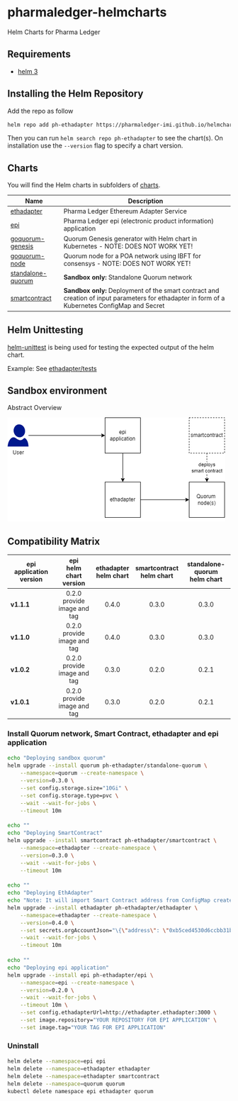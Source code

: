 # pharmaledger-helmcharts

Helm Charts for Pharma Ledger

## Requirements

- [helm 3](https://helm.sh/docs/intro/install/)

## Installing the Helm Repository

Add the repo as follow

```bash
helm repo add ph-ethadapter https://pharmaledger-imi.github.io/helmchart-ethadapter
```

Then you can run `helm search repo ph-ethadapter` to see the chart(s). On installation use the `--version` flag to specify a chart version.

## Charts

You will find the Helm charts in subfolders of [charts](charts).

| Name | Description |
| ---- | ------ |
| [ethadapter](charts/ethadapter/README.md) | Pharma Ledger Ethereum Adapter Service |
| [epi](charts/epi/README.md) | Pharma Ledger epi (electronic product information) application |
| [goquorum-genesis](charts/goquorum-genesis-dev/README.md) | Quorum Genesis generator with Helm chart in Kubernetes - NOTE: DOES NOT WORK YET!|
| [goquorum-node](charts/goquorum-node-dev/README.md) | Quorum node for a POA network using IBFT for consensys - NOTE: DOES NOT WORK YET!|
| [standalone-quorum](charts/standalone-quorum/README.md) | **Sandbox only:** Standalone Quorum network |
| [smartcontract](charts/smartcontract/README.md) | **Sandbox only:** Deployment of the smart contract and creation of input parameters for ethadapter in form of a Kubernetes ConfigMap and Secret |

## Helm Unittesting

[helm-unittest](https://github.com/quintush/helm-unittest) is being used for testing the expected output of the helm chart.

Example: See [ethadapter/tests](./charts/ethadapter/tests)

## Sandbox environment

Abstract Overview

![Abstract Overview](docs/sandbox_abstract_overview.drawio.png)

## Compatibility Matrix

| epi **application version** | epi<br/>helm chart version | ethadapter<br/>helm chart | smartcontract<br/>helm chart | standalone-quorum<br/>helm chart |
|-----------------------------|:--------------------------:|:-------------------------:|:----------------------------:|:--------------------------------:|
| **v1.1.1**                  | 0.2.0<br/>provide image and tag | 0.4.0                | 0.3.0                        | 0.3.0 |
| **v1.1.0**                  | 0.2.0<br/>provide image and tag | 0.4.0                | 0.3.0                        | 0.3.0 |
| **v1.0.2**                  | 0.2.0<br/>provide image and tag | 0.3.0                | 0.2.0                        | 0.2.1 |
| **v1.0.1**                  | 0.2.0<br/>provide image and tag | 0.3.0                | 0.2.0                        | 0.2.1 |

### Install Quorum network, Smart Contract, ethadapter and epi application

```bash
echo "Deploying sandbox quorum"
helm upgrade --install quorum ph-ethadapter/standalone-quorum \
    --namespace=quorum --create-namespace \
    --version=0.3.0 \
    --set config.storage.size="10Gi" \
    --set config.storage.type=pvc \
    --wait --wait-for-jobs \
    --timeout 10m

echo ""
echo "Deploying SmartContract"
helm upgrade --install smartcontract ph-ethadapter/smartcontract \
    --namespace=ethadapter --create-namespace \
    --version=0.3.0 \
    --wait --wait-for-jobs \
    --timeout 10m

echo ""
echo "Deploying EthAdapter"
echo "Note: It will import Smart Contract address from ConfigMap created by helm chart smartcontract"
helm upgrade --install ethadapter ph-ethadapter/ethadapter \
    --namespace=ethadapter --create-namespace \
    --version=0.4.0 \
    --set secrets.orgAccountJson="\{\"address\": \"0xb5ced4530d6ccbb31b2b542fd9b4558b52296784\"\, \"privateKey\": \"0x6b93a268f68239d321981125ecf24488920c6b3d900043d56fef66adb776abd5\"\}" \
    --wait --wait-for-jobs \
    --timeout 10m

echo ""
echo "Deploying epi application"
helm upgrade --install epi ph-ethadapter/epi \
    --namespace=epi --create-namespace \
    --version=0.2.0 \
    --wait --wait-for-jobs \
    --timeout 10m \
    --set config.ethadapterUrl=http://ethadapter.ethadapter:3000 \
    --set image.repository="YOUR REPOSITORY FOR EPI APPLICATION" \
    --set image.tag="YOUR TAG FOR EPI APPLICATION"

```

### Uninstall

```bash
helm delete --namespace=epi epi
helm delete --namespace=ethadapter ethadapter
helm delete --namespace=ethadapter smartcontract
helm delete --namespace=quorum quorum
kubectl delete namespace epi ethadapter quorum

```
